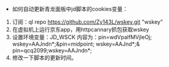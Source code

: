 - 如何自动更新青龙面板中jd脚本的cookies变量：
1. 订阅：ql repo https://github.com/Zy143L/wskey.git "wskey"
2. 在虚拟机上运行京东app，用httpcannary抓包获取wskey
3. 设置环境变量：JD_WSCK
内容为：pin=wdVpalfMVjleOj; wskey=AAJndn*;&pin=midpoint; wskey=AAJnd*;&
pin=qcq2099;wskey=AAJndn*;
4. 修改一下脚本的更新时间。

